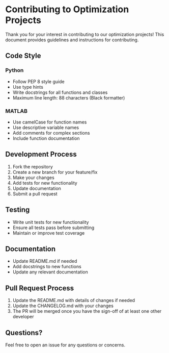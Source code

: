 # Contributing to Optimization Projects

Thank you for your interest in contributing to our optimization projects! This document provides guidelines and instructions for contributing.

## Code Style

### Python
- Follow PEP 8 style guide
- Use type hints
- Write docstrings for all functions and classes
- Maximum line length: 88 characters (Black formatter)

### MATLAB
- Use camelCase for function names
- Use descriptive variable names
- Add comments for complex sections
- Include function documentation

## Development Process

1. Fork the repository
2. Create a new branch for your feature/fix
3. Make your changes
4. Add tests for new functionality
5. Update documentation
6. Submit a pull request

## Testing

- Write unit tests for new functionality
- Ensure all tests pass before submitting
- Maintain or improve test coverage

## Documentation

- Update README.md if needed
- Add docstrings to new functions
- Update any relevant documentation

## Pull Request Process

1. Update the README.md with details of changes if needed
2. Update the CHANGELOG.md with your changes
3. The PR will be merged once you have the sign-off of at least one other developer

## Questions?

Feel free to open an issue for any questions or concerns. 
